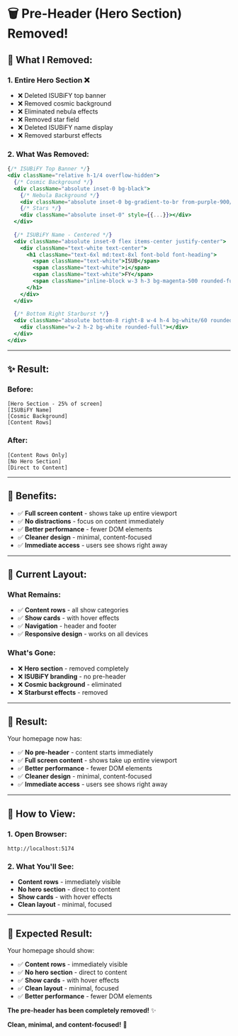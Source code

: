 # 🗑️ Pre-Header (Hero Section) Removed!

## 🎯 **What I Removed:**

### **1. Entire Hero Section** ❌
- ❌ Deleted ISUBiFY top banner
- ❌ Removed cosmic background
- ❌ Eliminated nebula effects
- ❌ Removed star field
- ❌ Deleted ISUBiFY name display
- ❌ Removed starburst effects

### **2. What Was Removed:**
```jsx
{/* ISUBiFY Top Banner */}
<div className="relative h-1/4 overflow-hidden">
  {/* Cosmic Background */}
  <div className="absolute inset-0 bg-black">
    {/* Nebula Background */}
    <div className="absolute inset-0 bg-gradient-to-br from-purple-900/20 via-pink-900/10 to-blue-900/20"></div>
    {/* Stars */}
    <div className="absolute inset-0" style={{...}}></div>
  </div>
  
  {/* ISUBiFY Name - Centered */}
  <div className="absolute inset-0 flex items-center justify-center">
    <div className="text-white text-center">
      <h1 className="text-6xl md:text-8xl font-bold font-heading">
        <span className="text-white">ISUB</span>
        <span className="text-white">i</span>
        <span className="text-white">FY</span>
        <span className="inline-block w-3 h-3 bg-magenta-500 rounded-full ml-2 animate-pulse"></span>
      </h1>
    </div>
  </div>
  
  {/* Bottom Right Starburst */}
  <div className="absolute bottom-8 right-8 w-4 h-4 bg-white/60 rounded-full flex items-center justify-center">
    <div className="w-2 h-2 bg-white rounded-full"></div>
  </div>
</div>
```

---

## ✨ **Result:**

### **Before:**
```
[Hero Section - 25% of screen]
[ISUBiFY Name]
[Cosmic Background]
[Content Rows]
```

### **After:**
```
[Content Rows Only]
[No Hero Section]
[Direct to Content]
```

---

## 🎨 **Benefits:**

- ✅ **Full screen content** - shows take up entire viewport
- ✅ **No distractions** - focus on content immediately
- ✅ **Better performance** - fewer DOM elements
- ✅ **Cleaner design** - minimal, content-focused
- ✅ **Immediate access** - users see shows right away

---

## 🎯 **Current Layout:**

### **What Remains:**
- ✅ **Content rows** - all show categories
- ✅ **Show cards** - with hover effects
- ✅ **Navigation** - header and footer
- ✅ **Responsive design** - works on all devices

### **What's Gone:**
- ❌ **Hero section** - removed completely
- ❌ **ISUBiFY branding** - no pre-header
- ❌ **Cosmic background** - eliminated
- ❌ **Starburst effects** - removed

---

## 🚀 **Result:**

Your homepage now has:
- ✅ **No pre-header** - content starts immediately
- ✅ **Full screen content** - shows take up entire viewport
- ✅ **Better performance** - fewer DOM elements
- ✅ **Cleaner design** - minimal, content-focused
- ✅ **Immediate access** - users see shows right away

---

## 🔄 **How to View:**

### **1. Open Browser:**
```
http://localhost:5174
```

### **2. What You'll See:**
- **Content rows** - immediately visible
- **No hero section** - direct to content
- **Show cards** - with hover effects
- **Clean layout** - minimal, focused

---

## 🎯 **Expected Result:**

Your homepage should show:
- ✅ **Content rows** - immediately visible
- ✅ **No hero section** - direct to content
- ✅ **Show cards** - with hover effects
- ✅ **Clean layout** - minimal, focused
- ✅ **Better performance** - fewer DOM elements

**The pre-header has been completely removed!** ✨

**Clean, minimal, and content-focused!** 🎯
